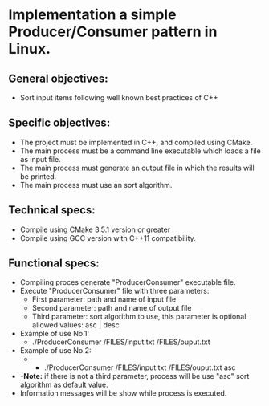 # Implementation a simple Producer/Consumer pattern in Linux.


## General objectives:

- Sort input items following well known best practices of C++


## Specific objectives:

- The project must be implemented in C++, and compiled using CMake.
- The main process must be a command line executable which loads a file as input file.
- The main process must generate an output file in which the results will be printed.
- The main process must use an sort algorithm.


## Technical specs:
- Compile using CMake 3.5.1 version or greater
- Compile using GCC version with C++11 compatibility.

## Functional specs:
- Compiling proces generate "ProducerConsumer" executable file.
- Execute "ProducerConsumer" file with three parameters:
  - First parameter:  path and name of input file
  - Second parameter: path and name of output file
  - Third parameter:  sort algorithm to use, this parameter is optional.
                     allowed values: asc | desc
- Example of use No.1:
     * ./ProducerConsumer /FILES/input.txt /FILES/ouput.txt
- Example of use No.2:
     * - ./ProducerConsumer /FILES/input.txt /FILES/ouput.txt asc
- **-Note:** if there is not a third parameter, process will be use "asc" sort algorithm as default value.
- Information messages will be show while process is executed.
